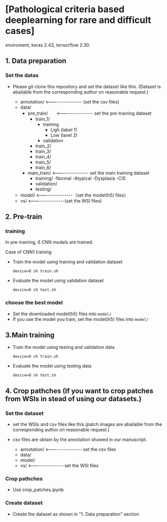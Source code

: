 # [Pathological criteria based deeplearning for rare and difficult cases]


enviroment; keras 2.43, tensorflow 2.30. 

## 1. Data preparation
### Set the datas
- Please git clone this repository and set the dataset like this.
  (Dataset is abailable from the corresponding author on reasonable request.)
     
    - annotation/  <--------------- (set the csv files)
    - data/
        - pre_train/　　<--------------- set the pre-training dataset
            - train_1/
                - training
                    - Ligh (label 1)
                    - Low (lavel 2)
                - validation
            - train_2/
            - train_3/
            - train_4/
            - train_5/
            - train_6/
        - main_train/  <--------------- set the main training dataset
            - training/
                -Normal
                -Atypical
                -Dysplasia
                -CIS
            - validation/
            - testing/
    - model/  <---------------（set the model(h5) files）
    - vs/  <---------------(set the WSI files)

## 2. Pre-train
### training
In pre-training, 6 CNN models are trained. 

Case of CNN1 training
- Train the model using training and validation dataset
    ```
    device=0 sh train.sh
    ```
- Evaluate the model using validation dataset
    ```
    device=0 sh test.sh
    ```
### choose the best model
- Set the downloaded model(h5) files  into ```model/```
- If you use the model you train, set the model(h5) files  into ```model/```


## 3.Main training
- Train the model using testing and validation data 
    ```
    device=0 sh train.sh
    ```
- Evaluate the model using testing data
    ```
    device=0 sh test.sh
    ```

## 4. Crop pathches (If you want to crop patches from WSIs in stead of using our datasets.)
### Set the dataset
- set the WSIs and csv files like this.(patch images are abailable from the corresponding author on reasonable request.)
- csv files are obtain by the annotation showed in our manuscript.
     
    - annotation/  <--------------- set the csv files
    - data/
    - model/
    - vs/  <---------------set the WSI files
    
### Crop pathches
- Use crop_patches.ipynb

### Create dataset
- Create the dataset as shown in "1. Data preparation" section
